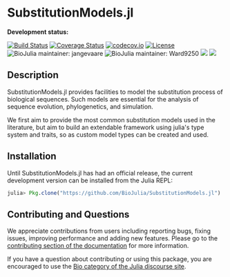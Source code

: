 # SubstitutionModels.jl

**Development status:**

[![Build Status](https://travis-ci.org/BioJulia/SubstitutionModels.jl.svg?branch=master)](https://travis-ci.org/BioJulia/SubstitutionModels.jl) [![Coverage Status](https://coveralls.io/repos/github/BioJulia/SubstitutionModels.jl/badge.svg?branch=master)](https://coveralls.io/github/BioJulia/SubstitutionModels.jl?branch=master) [![codecov.io](http://codecov.io/github/BioJulia/SubstitutionModels.jl/coverage.svg?branch=master)](http://codecov.io/github/BioJulia/SubstitutionModels.jl?branch=master) [![License](https://img.shields.io/badge/license-MIT-green.svg)](https://github.com/BioJulia/SubstitutionModels.jl/blob/master/LICENSE) ![BioJulia maintainer: jangevaare](https://img.shields.io/badge/BioJulia%20Maintainer-jangevaare-orange.svg) ![BioJulia maintainer: Ward9250](https://img.shields.io/badge/BioJulia%20Maintainer-Ward9250-orange.svg)
[![](https://img.shields.io/badge/docs-stable-blue.svg)](https://BioJulia.github.io/SubstitutionModels.jl/stable)
[![](https://img.shields.io/badge/docs-latest-blue.svg)](https://BioJulia.github.io/SubstitutionModels.jl/latest)

## Description

SubstitutionModels.jl provides facilities to model the substitution process of
biological sequences. Such models are essential for the analysis of sequence
evolution, phylogenetics, and simulation.

We first aim to provide the most common substitution models
used in the literature, but aim to build an extendable framework using julia's
type system and traits, so as custom model types can be created and used.

## Installation

Until SubstitutionModels.jl has had an official release, the current development version can be installed
from the Julia REPL:

```julia
julia> Pkg.clone("https://github.com/BioJulia/SubstitutionModels.jl")
```

## Contributing and Questions

We appreciate contributions from users including reporting bugs, fixing issues,
improving performance and adding new features.
Please go to the [contributing section of the documentation](http://biojulia.net/Contributing/latest/)
for more information.

If you have a question about
contributing or using this package, you are encouraged to use the
[Bio category of the Julia discourse
site](https://discourse.julialang.org/c/domain/bio).
